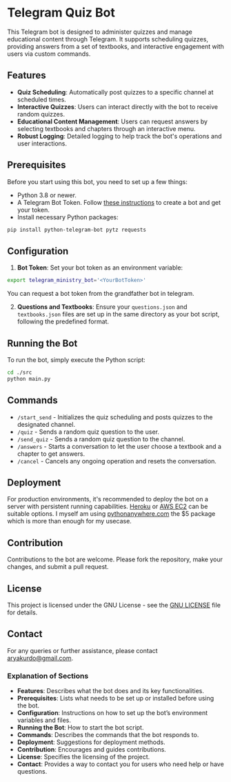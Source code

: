 # Telegram Quiz Bot

This Telegram bot is designed to administer quizzes and manage educational content through Telegram. It supports scheduling quizzes, providing answers from a set of textbooks, and interactive engagement with users via custom commands.

## Features

- **Quiz Scheduling**: Automatically post quizzes to a specific channel at scheduled times.
- **Interactive Quizzes**: Users can interact directly with the bot to receive random quizzes.
- **Educational Content Management**: Users can request answers by selecting textbooks and chapters through an interactive menu.
- **Robust Logging**: Detailed logging to help track the bot's operations and user interactions.

## Prerequisites

Before you start using this bot, you need to set up a few things:

- Python 3.8 or newer.
- A Telegram Bot Token. Follow [these instructions](https://core.telegram.org/bots#3-how-do-i-create-a-bot) to create a bot and get your token.
- Install necessary Python packages:

```bash
pip install python-telegram-bot pytz requests
```

## Configuration

1. **Bot Token**: Set your bot token as an environment variable:

```bash
export telegram_ministry_bot='<YourBotToken>'
```
You can request a bot token from the grandfather bot in telegram.

2. **Questions and Textbooks**: Ensure your `questions.json` and `textbooks.json` files are set up in the same directory as your bot script, following the predefined format.

## Running the Bot

To run the bot, simply execute the Python script:

```bash
cd ./src
python main.py
```

## Commands

- `/start_send` - Initializes the quiz scheduling and posts quizzes to the designated channel.
- `/quiz` - Sends a random quiz question to the user.
- `/send_quiz` - Sends a random quiz question to the channel.
- `/answers` - Starts a conversation to let the user choose a textbook and a chapter to get answers.
- `/cancel` - Cancels any ongoing operation and resets the conversation.

## Deployment

For production environments, it's recommended to deploy the bot on a server with persistent running capabilities. [Heroku](https://www.heroku.com/) or [AWS EC2](https://aws.amazon.com/ec2/) can be suitable options.
I myself am using [pythonanywhere.com](https://www.pythonanywhere.com/) the $5 package which is more than enough for my usecase.

## Contribution

Contributions to the bot are welcome. Please fork the repository, make your changes, and submit a pull request.

## License

This project is licensed under the GNU License - see the [GNU LICENSE](https://www.gnu.org/licenses/gpl-3.0.en.html#license-text) file for details.

## Contact

For any queries or further assistance, please contact [aryakurdo@gmail.com](mailto:aryakurdo@gmail.com).

### Explanation of Sections

- **Features**: Describes what the bot does and its key functionalities.
- **Prerequisites**: Lists what needs to be set up or installed before using the bot.
- **Configuration**: Instructions on how to set up the bot’s environment variables and files.
- **Running the Bot**: How to start the bot script.
- **Commands**: Describes the commands that the bot responds to.
- **Deployment**: Suggestions for deployment methods.
- **Contribution**: Encourages and guides contributions.
- **License**: Specifies the licensing of the project.
- **Contact**: Provides a way to contact you for users who need help or have questions.